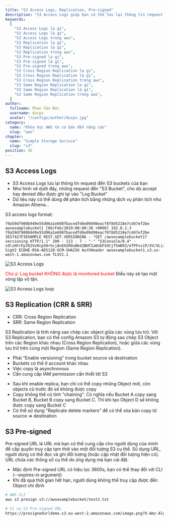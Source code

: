 ```yaml
---
title: "S3 Access Logs, Replication, Pre-signed"
description: "S3 Access Logs giúp bạn có thể lưu lại thông tin request đến S3 buckets. Dữ liệu này có thể dùng để phân tích bằng những dịch vụ phân tích như Amazon Athena...S3 Replication là tính năng sao chép các object giữa các vùng lưu trữ."
keywords:
  [
    "S3 Access Logs la gi",
    "S3 Access Logs là gì",
    "S3 Access Logs trong aws",
    "S3 Replication la gi",
    "S3 Replication là gì",
    "S3 Replication trong aws",
    "S3 Pre-signed la gi",
    "S3 Pre-signed là gì",
    "S3 Pre-signed trong aws",
    "S3 Cross Region Replication la gi",
    "S3 Cross Region Replication là gì",
    "S3 Cross Region Replication trong aws",
    "S3 Same Region Replication la gi",
    "S3 Same Region Replication là gì",
    "S3 Same Region Replication trong aws",
  ]
author:
  fullname: Phan Văn Đức
  username: ducpv
  avatar: "/configs/author/ducpv.jpg"
category:
  name: "Khóa học AWS từ cơ bản đến nâng cao"
  slug: "aws"
chapter:
  name: "Simple Storage Serivce"
  slug: "s3"
position: 56
---
```


## S3 Access Logs

- S3 Access Logs lưu lại thông tin request đến S3 buckets của bạn
- Như hình vẽ dưới đây, những request đến "S3 Bucket", cho dù accept hay denied đều được ghi lại vào "Log Bucket"
- Dữ liệu này có thể dùng để phân tích bằng những dịch vụ phân tích như Amazon Athena...

S3 access logs format:

```
79a59df900b949e55d96a1e698fbacedfd6e09d98eacf8f8d5218e7cd47ef2be awsexamplebucket1 [06/Feb/2019:00:00:38 +0000] 192.0.2.3 79a59df900b949e55d96a1e698fbacedfd6e09d98eacf8f8d5218e7cd47ef2be 3E57427F3EXAMPLE REST.GET.VERSIONING - "GET /awsexamplebucket1?versioning HTTP/1.1" 200 - 113 - 7 - "-" "S3Console/0.4" - s9lzHYrFp76ZVxRcpX9+5cjAnEH2ROuNkd2BHfIa6UkFVdtjf5mKR3/eTPFvsiP/XV/VLi31234= SigV2 ECDHE-RSA-AES128-GCM-SHA256 AuthHeader awsexamplebucket1.s3.us-west-1.amazonaws.com TLSV1.1

```

![S3 Access Logs](https://user-images.githubusercontent.com/29729545/150820622-f7eebb9c-aa28-45b7-9d80-a343b31fb451.png)

<span style="color:red">Chú ý: Log bucket KHÔNG được là monitored bucket</span> Điều này sẽ tạo một vòng lặp vô tận.

![S3 Access Logs loop](https://user-images.githubusercontent.com/29729545/150823145-ec002c49-da51-43de-aaed-d3547f1cfd65.png)

## S3 Replication (CRR & SRR)

- CRR: Cross Region Replication
- SRR: Same Region Replication

S3 Replication là tính năng sao chép các object giữa các vùng lưu trữ. Với S3 Replication, bạn có thể config Amazon S3 tự động sao chép S3 Object trên các Region khác nhau (Cross Region Replication), hoặc giữa các vùng lưu trữ trên cùng một Region (Same Region Replication).

- Phải "Enable versioning" trong bucket source và destination
- Buckets có thể ở account khác nhau
- Việc copy là asynchronous
- Cần cung cấp IAM permission cần thiết tới S3

<content-note>
  <ul>
    <li>Sau khi enable replica, bạn chỉ có thể copy những Object mới, còn objects cũ trước đó sẽ không được copy</li>
    <li>Copy không thể có tính "chaining". Có nghĩa nếu Bucket A copy sang Bucket B, Bucket B copy sang Bucket C. Thì khi tạo Object D sẽ không được copy sang Bucket C</li>
    <li>Có thể sử dụng "Replicate delete markers" để có thể xóa bản copy từ source => destination</li>
  </ul>
</content-note>

## S3 Pre-signed

Pre-signed URL là URL mà bạn có thể cung cấp cho người dùng của mình để cấp quyền truy cập tạm thời vào một đối tượng S3 cụ thể. Sử dụng URL, người dùng có thể đọc và ghi đối tượng (hoặc cập nhật đối tượng hiện có). URL chứa các thông số cụ thể do ứng dụng mà bạn cài đặt.

- Mặc định Pre-signed URL có hiệu lực 3600s, bạn có thể thay đổi với CLI (--expires-in argument)
- Khi đã quá thời gian hết hạn, người dùng không thể truy cập được đến Object chỉ định

```bash
# AWS CLI
aws s3 presign s3://awsexamplebucket/test2.txt
```

```bash
# Ví vụ S3 Pre-signed URL
https://presignedurldemo.s3.eu-west-2.amazonaws.com/image.png?X-Amz-Algorithm=AWS4-HMAC-SHA256&X-Amz-Credential=AKIAJJWZ7B6WCRGMKFGQ%2F20180210%2Feu-west-2%2Fs3%2Faws4_request&X-Amz-Date=20180210T171315Z&X-Amz-Expires=1800&X-Amz-Signature=12b74b0788aa036bc7c3d03b3f20c61f1f91cc9ad8873e3314255dc479a25351&X-Amz-SignedHeaders=host
```

